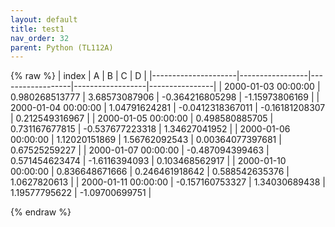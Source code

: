 ```yaml
---
layout: default
title: test1
nav_order: 32
parent: Python (TL112A)
---
```

{% raw %}
| index               | A               | B                | C                | D              |
|---------------------|-----------------|------------------|------------------|----------------|
| 2000-01-03 00:00:00 | 0.980268513777  | 3.68573087906    | -0.364216805298  | -1.15973806169 |
| 2000-01-04 00:00:00 | 1.04791624281   | -0.0412318367011 | -0.16181208307   | 0.212549316967 |
| 2000-01-05 00:00:00 | 0.498580885705  | 0.731167677815   | -0.537677223318  | 1.34627041952  |
| 2000-01-06 00:00:00 | 1.12020151869   | 1.56762092543    | 0.00364077397681 | 0.67525259227  |
| 2000-01-07 00:00:00 | -0.487094399463 | 0.571454623474   | -1.6116394093    | 0.103468562917 |
| 2000-01-10 00:00:00 | 0.836648671666  | 0.246461918642   | 0.588542635376   | 1.0627820613   |
| 2000-01-11 00:00:00 | -0.157160753327 | 1.34030689438    | 1.19577795622    | -1.09700699751 |

{% endraw %}